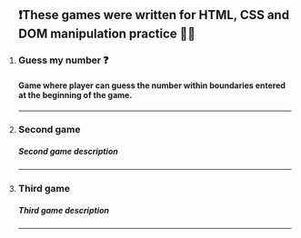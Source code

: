 <ol>
<h2>❗These games were written for HTML, CSS and DOM manipulation practice 🧑‍💻</h2>

<li><h3>Guess my number ❓</h3>
<h4>Game where player can guess the number within boundaries entered at the beginning of the game.</h4></li>
<hr>
<li><h3>Second game</h3>
<h5>Second game description</h5></li>
<hr>
<li><h3>Third game</h3>
<h5>Third game description</h5></li>
<hr>
</ol>
